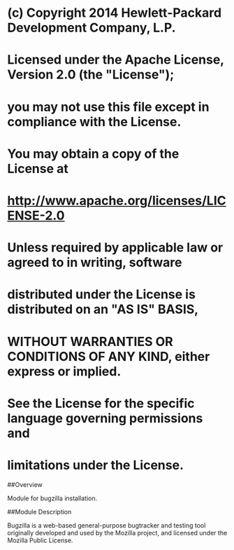 # (c) Copyright 2014 Hewlett-Packard Development Company, L.P.
#
#   Licensed under the Apache License, Version 2.0 (the "License");
#   you may not use this file except in compliance with the License.
#   You may obtain a copy of the License at
#
#       http://www.apache.org/licenses/LICENSE-2.0
#
#   Unless required by applicable law or agreed to in writing, software
#   distributed under the License is distributed on an "AS IS" BASIS,
#   WITHOUT WARRANTIES OR CONDITIONS OF ANY KIND, either express or implied.
#   See the License for the specific language governing permissions and
#   limitations under the License.

##Overview

Module for bugzilla installation.

##Module Description

Bugzilla is a web-based general-purpose bugtracker and testing tool originally developed and used by the Mozilla project, and licensed under the Mozilla Public License.